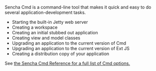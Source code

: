 Sencha Cmd is a command-line tool that makes it quick and easy to do several application-development tasks.

* Starting the built-in Jetty web server
* Creating a workspace
* Creating an initial stubbed out application
* Creating view and model classes
* Upgrading an application to the current version of Cmd
* Upgrading an application to the current version of Ext JS
* Creating a distribution copy of your application

See <a href="http://docs.sencha.com/cmd/guides/advanced_cmd/cmd_reference.html#advanced_cmd-_-cmd_reference_-_sencha" target="_blank">the Sencha Cmd Reference 
for a full list of Cmd options.

